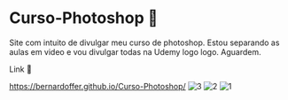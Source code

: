 # Curso-Photoshop 👾
Site com intuito de divulgar meu curso de photoshop. Estou separando as aulas em video e vou divulgar todas na Udemy logo logo. Aguardem.

Link 🚀

https://bernardoffer.github.io/Curso-Photoshop/
![3](https://user-images.githubusercontent.com/50500849/210150112-1db02055-7bc2-419e-a76f-3325fb741328.png)
![2](https://user-images.githubusercontent.com/50500849/210150114-7c62781f-24be-4232-97b1-e11d4642c3b1.png)
![1](https://user-images.githubusercontent.com/50500849/210150115-eec8cc09-b5c0-480c-a576-833621d66c34.png)
